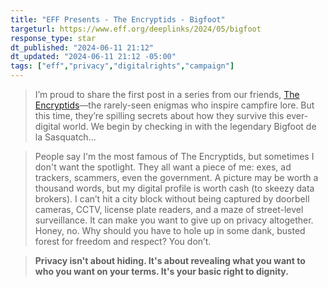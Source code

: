 ```yaml
---
title: "EFF Presents - The Encryptids - Bigfoot"
targeturl: https://www.eff.org/deeplinks/2024/05/bigfoot
response_type: star
dt_published: "2024-06-11 21:12"
dt_updated: "2024-06-11 21:12 -05:00"
tags: ["eff","privacy","digitalrights","campaign"]
---
```


> I’m proud to share the first post in a series from our friends, [The Encryptids](https://www.eff.org/Encryptids)—the rarely-seen enigmas who inspire campfire lore. But this time, they’re spilling secrets about how they survive this ever-digital world. We begin by checking in with the legendary Bigfoot de la Sasquatch...

> People say I'm the most famous of The Encryptids, but sometimes I don't want the spotlight. They all want a piece of me: exes, ad trackers, scammers, even the government. A picture may be worth a thousand words, but my digital profile is worth cash (to skeezy data brokers). I can’t hit a city block without being captured by doorbell cameras, CCTV, license plate readers, and a maze of street-level surveillance. It can make you want to give up on privacy altogether. Honey, no. Why should you have to hole up in some dank, busted forest for freedom and respect? You don’t.

> **Privacy isn't about hiding. It's about revealing what you want to who you want on your terms. It's your basic right to dignity.**
